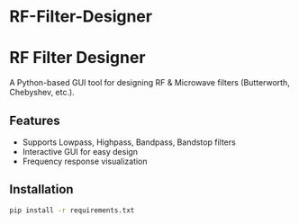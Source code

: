 # RF-Filter-Designer
# RF Filter Designer  
A Python-based GUI tool for designing RF & Microwave filters (Butterworth, Chebyshev, etc.).

## Features  
- Supports Lowpass, Highpass, Bandpass, Bandstop filters  
- Interactive GUI for easy design  
- Frequency response visualization  

## Installation  
```bash
pip install -r requirements.txt
